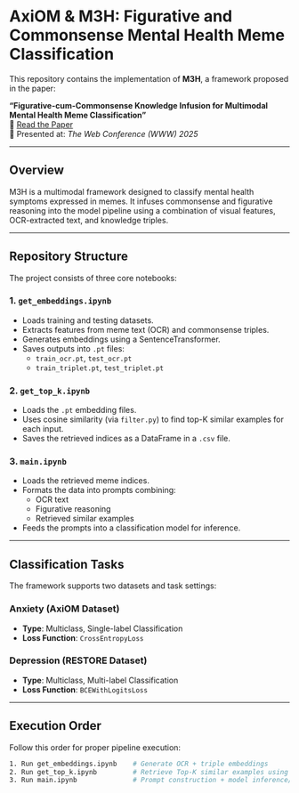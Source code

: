 # AxiOM & M3H: Figurative and Commonsense Mental Health Meme Classification

This repository contains the implementation of **M3H**, a framework proposed in the paper:

**“Figurative-cum-Commonsense Knowledge Infusion for Multimodal Mental Health Meme Classification”**  
📄 [Read the Paper](https://arxiv.org/abs/2501.15321)  
📅 Presented at: *The Web Conference (WWW) 2025*

---

## Overview

M3H is a multimodal framework designed to classify mental health symptoms expressed in memes. It infuses commonsense and figurative reasoning into the model pipeline using a combination of visual features, OCR-extracted text, and knowledge triples.

---

## Repository Structure

The project consists of three core notebooks:

### 1. `get_embeddings.ipynb`

- Loads training and testing datasets.
- Extracts features from meme text (OCR) and commonsense triples.
- Generates embeddings using a SentenceTransformer.
- Saves outputs into `.pt` files:
  - `train_ocr.pt`, `test_ocr.pt`
  - `train_triplet.pt`, `test_triplet.pt`

### 2. `get_top_k.ipynb`

- Loads the `.pt` embedding files.
- Uses cosine similarity (via `filter.py`) to find top-K similar examples for each input.
- Saves the retrieved indices as a DataFrame in a `.csv` file.

### 3. `main.ipynb`

- Loads the retrieved meme indices.
- Formats the data into prompts combining:
  - OCR text  
  - Figurative reasoning  
  - Retrieved similar examples
- Feeds the prompts into a classification model for inference.

---

## Classification Tasks

The framework supports two datasets and task settings:

### Anxiety (AxiOM Dataset)
- **Type**: Multiclass, Single-label Classification  
- **Loss Function**: `CrossEntropyLoss`

### Depression (RESTORE Dataset)
- **Type**: Multiclass, Multi-label Classification  
- **Loss Function**: `BCEWithLogitsLoss`

---

##  Execution Order

Follow this order for proper pipeline execution:

```bash
1. Run get_embeddings.ipynb    # Generate OCR + triple embeddings
2. Run get_top_k.ipynb         # Retrieve Top-K similar examples using cosine similarity
3. Run main.ipynb              # Prompt construction + model inference/classification
